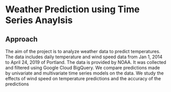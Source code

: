 # Weather Prediction using Time Series Anaylsis

## Approach
The aim of the project is to analyze weather data to predict temperatures. The data includes daily temperature and wind speed data from Jan 1, 2014 to April 24, 2019 of Portland. The data is provided by NOAA. It was collected and filtered using Google Cloud BigQuery. We compare predictions made by univariate and multivariate time series models on the data. We study the effects of wind speed on temperature predictions and the accuracy of the
predictions

